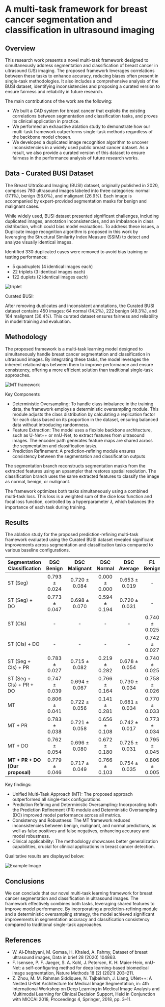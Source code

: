 # A multi-task framework for breast cancer segmentation and classification in ultrasound imaging

## Overview
This research work presents a novel multi-task framework designed to simultaneously address segmentation and 
classification of breast cancer in ultrasound (US) imaging. The proposed framework leverages correlations between 
these tasks to enhance accuracy, reducing biases often present in single-task methodologies. It also includes a 
comprehensive analysis of the BUSI dataset, identifying inconsistencies and proposing a curated version to ensure 
fairness and reliability in future research.

The main contributions of the work are the following:

- We built a CAD system for breast cancer that exploits the existing correlations between segmentation and classification tasks, and proves its clinical application in practice.
- We performed an exhaustive ablation study to demonstrate how our multi-task framework outperforms single-task methods regardless of the backbone model chosen.
- We developed a duplicated image recognition algorithm to uncover inconsistencies in a widely used public breast cancer dataset. As a result, we also provide a curated version of this dataset to ensure fairness in the performance analysis of future research works.

## Data - Curated BUSI Dataset
The Breast UltraSound Imaging (BUSI) dataset, originally published in 2020, comprises 780 ultrasound images labeled into
three categories: normal (17.1%), benign (56.0%), and malignant (26.9%). Each image is accompanied by expert-provided 
segmentation masks for benign and malignant cases.

While widely used, BUSI dataset presented significant challenges, including duplicated images, annotation 
inconsistencies, and an imbalance in class distribution, which could bias model evaluations. To address these issues,
a Duplicate image recognition algorithm is proposed in this work by leveraging the Structural Similarity Index Measure
(SSIM) to detect and analyze visually identical images.

Identified 330 duplicated cases were removed to avoid bias training or testing performance:
- 5 quadruplets (4 identical images each)
- 22 triplets (3 identical images each)
- 122 duplets (2 identical images each)

![triplet](./output/images/triplet.png)

Curated BUSI:

After removing duplicates and inconsistent annotations, the Curated BUSI dataset contains 450 images: 64 normal 
(14.2%), 222 benign (49.3%), and 164 malignant (36.4%). This curated dataset ensures fairness and reliability in model training and evaluation.


## Methodology 

The proposed framework is a multi-task learning model designed to simultaneously handle breast cancer segmentation and 
classification in ultrasound images. By integrating these tasks, the model leverages the inherent relationships between
them to improve performance and ensure consistency, offering a more efficient solution than traditional single-task approaches.

![MT framework](./output/images/MT_framework.png)

Key Components
- Deterministic Oversampling: To handle class imbalance in the training data, the framework employs a deterministic oversampling module. This module adjusts the class distribution by calculating a replication factor for each class based on its proportion in the dataset, ensuring balanced data without introducing randomness.
- Feature Extraction: The model uses a flexible backbone architecture, such as U-Net++ or nnU-Net, to extract features from ultrasound images. The encoder path generates feature maps are shared across the segmentation and classification tasks.
- Prediction Refinement: A prediction-refining module ensures consistency between the segmentation and classification outputs

The segmentation branch reconstructs segmentation masks from the extracted features using an upsampler that restores 
spatial resolution. The classification branch uses the same extracted features to classify the image as normal, benign, or malignant.

The framework optimizes both tasks simultaneously using a combined multi-task loss. This loss is a weighted sum of the 
dice loss function and focal loss function, controlled by a hyperparameter 𝜆, which balances the importance of each task
during training.


## Results

The ablation study for the proposed prediction-refining multi-task framework evaluated using the Curated BUSI dataset 
revealed significant improvements across segmentation and classification tasks compared to various baseline configurations.


| Segmentation Classification     |     DSC Benign     |   DSC Malignant    |    DSC Normal     |   DSC Average    |    F1 Benign     |  F1 Malignant    |   F1 Normal      |  F1 Weighted     |      ACC         |
|---------------------------------|:------------------:|:------------------:|:-----------------:|:----------------:|:----------------:|:----------------:|:----------------:|:----------------:|:----------------:|
| ST (Seg)                        |   0.793 ± 0.024    |  0.720 ± 0.084     |   0.000 ± 0.000   |  0.653 ± 0.019   |        -         |         -         |        -          |         -         |         -        |
| ST (Seg) + DO                   |   0.773 ± 0.047    |  0.698 ± 0.070     |   0.594 ± 0.194   |  0.720 ± 0.031   |        -         |         -         |        -          |         -         |         -        |
| ST (Cls)                        |    -               |         -           |         -         |         -         |  0.740 ± 0.025   |  0.665 ± 0.052   |  0.276 ± 0.271   |  0.647 ± 0.060   |  0.680 ± 0.043   |
| ST (Cls) + DO                   |         -          |         -           |         -         |         -         |  0.742 ± 0.027   |  0.721 ± 0.035   |  0.618 ± 0.112   |  0.717 ± 0.033   |  0.720 ± 0.028   |
| ST (Seg + Cls) + PR             |   0.783 ± 0.027    |  0.715 ± 0.082     |   0.219 ± 0.282   |  0.678 ± 0.054   |  0.740 ± 0.025   |  0.665 ± 0.052   |  0.276 ± 0.271   |  0.647 ± 0.060   |  0.680 ± 0.043   |
| ST (Seg + Cls) + PR + DO        |   0.747 ± 0.039    |  0.694 ± 0.067     |   0.766 ± 0.164   |  0.730 ± 0.034   |  0.758 ± 0.026   |  0.725 ± 0.031   |  0.756 ± 0.086   |  0.746 ± 0.021   |  0.747 ± 0.021   |
| MT                              |   0.806 ± 0.041    |  0.722 ± 0.056     |   0.141 ± 0.281   |  0.681 ± 0.034   |  0.770 ± 0.033   |  0.747 ± 0.029   |  0.655 ± 0.025   |  0.745 ± 0.029   |  0.747 ± 0.028   |
| MT + PR                         |   0.783 ± 0.038    |  0.721 ± 0.058     |   0.656 ± 0.108   |  0.742 ± 0.017   |  0.773 ± 0.034   |  0.747 ± 0.029   |  0.674 ± 0.055   |  0.750 ± 0.032   |  0.751 ± 0.031   |
| MT + DO                         |   0.762 ± 0.054    |  0.696 ± 0.080     |   0.672 ± 0.180   |  0.725 ± 0.031   |  0.795 ± 0.045   |  0.752 ± 0.022   |  0.696 ± 0.095   |  0.765 ± 0.032   |  0.769 ± 0.034   |
| **MT + PR + DO (Our proposal)** |   0.779 ± 0.046    |  0.717 ± 0.049     |   0.766 ± 0.103   |  0.754 ± 0.035   |  0.806 ± 0.005   |  0.751 ± 0.040   |  0.741 ± 0.109   |  0.777 ± 0.019   |  0.780 ± 0.017   |

Key findings:

- Unified Multi-Task Approach (MT): The proposed approach outperformed all single-task configurations.
- Prediction Refining and Deterministic Oversampling: Incorporating both the Prediction Refinement (PR) module and Deterministic Oversampling (DO) improved model performance across all metrics.
- Consistency and Robustness: The MT framework reduced inconsistencies between benign, malignant, and normal predictions, as well as false positives and false negatives, enhancing accuracy and model robustness.
- Clinical applicability: The methodology showcases better generalization capabilities, crucial for clinical applications in breast cancer detection.


Qualitative results are displayed below:

![Example Image](./output/images/qualitative_results_segmentation.png)



## Conclusions

We can conclude that our novel multi-task learning framework for breast cancer segmentation and classification in 
ultrasound images. The framework effectively combines both tasks, leveraging shared features to improve model 
performance. By incorporating a prediction-refining module and a deterministic oversampling strategy, the model 
achieved significant improvements in segmentation accuracy and classification consistency compared to traditional 
single-task approaches.


## References

- W. Al-Dhabyani, M. Gomaa, H. Khaled, A. Fahmy, Dataset of breast ultrasound images, Data in brief 28 (2020) 104863.
- F. Isensee, P. F. Jaeger, S. A. Kohl, J. Petersen, K. H. Maier-Hein, nnU-Net: a self-configuring method for deep learning-based biomedical image segmentation, Nature Methods 18 (2) (2021) 203–211.
- Z. Zhou, M. M. Rahman Siddiquee, N. Tajbakhsh, J. Liang, UNet++: A Nested U-Net Architecture for Medical Image Segmentation, in: 4th International Workshop on Deep Learning in Medical Image Analysis and Multimodal Learning for Clinical Decision Support, Held in Conjunction with MICCAI 2018, Proceedings 4, Springer, 2018, pp. 3–11.



